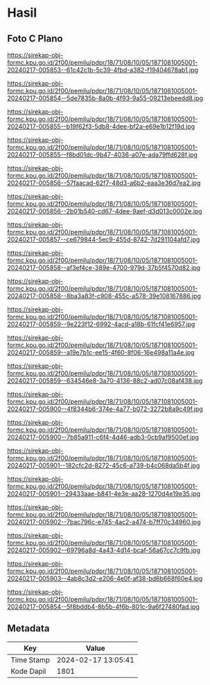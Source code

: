 # Hasil

## Foto C Plano

https://sirekap-obj-formc.kpu.go.id/2f00/pemilu/pdpr/18/71/08/10/05/1871081005001-20240217-005853--61c42c1b-5c39-4fbd-a382-f19404678ab1.jpg

https://sirekap-obj-formc.kpu.go.id/2f00/pemilu/pdpr/18/71/08/10/05/1871081005001-20240217-005854--5de7835b-8a0b-4f93-9a55-09213ebeedd8.jpg

https://sirekap-obj-formc.kpu.go.id/2f00/pemilu/pdpr/18/71/08/10/05/1871081005001-20240217-005855--b19f62f3-5db8-4dee-bf2a-e69e1b12f19d.jpg

https://sirekap-obj-formc.kpu.go.id/2f00/pemilu/pdpr/18/71/08/10/05/1871081005001-20240217-005855--f8bd01dc-9b47-4036-a07e-ada79ffd628f.jpg

https://sirekap-obj-formc.kpu.go.id/2f00/pemilu/pdpr/18/71/08/10/05/1871081005001-20240217-005856--57faacad-62f7-48d3-a6b2-eaa3e36d7ea2.jpg

https://sirekap-obj-formc.kpu.go.id/2f00/pemilu/pdpr/18/71/08/10/05/1871081005001-20240217-005856--2b01b540-cd67-4dee-9aef-d3d013c0002e.jpg

https://sirekap-obj-formc.kpu.go.id/2f00/pemilu/pdpr/18/71/08/10/05/1871081005001-20240217-005857--ce679844-5ec9-455d-8742-7d291104afd7.jpg

https://sirekap-obj-formc.kpu.go.id/2f00/pemilu/pdpr/18/71/08/10/05/1871081005001-20240217-005858--af3ef4ce-389e-4700-979d-37b5f4570d82.jpg

https://sirekap-obj-formc.kpu.go.id/2f00/pemilu/pdpr/18/71/08/10/05/1871081005001-20240217-005858--8ba3a83f-c908-455c-a578-39e108167886.jpg

https://sirekap-obj-formc.kpu.go.id/2f00/pemilu/pdpr/18/71/08/10/05/1871081005001-20240217-005859--9e223f12-6992-4acd-a18b-61fcf41e6957.jpg

https://sirekap-obj-formc.kpu.go.id/2f00/pemilu/pdpr/18/71/08/10/05/1871081005001-20240217-005859--a19e7b1c-ee15-4f60-8f06-16e498a11a4e.jpg

https://sirekap-obj-formc.kpu.go.id/2f00/pemilu/pdpr/18/71/08/10/05/1871081005001-20240217-005859--634546e8-3a70-4136-88c2-ad07c08af438.jpg

https://sirekap-obj-formc.kpu.go.id/2f00/pemilu/pdpr/18/71/08/10/05/1871081005001-20240217-005900--4f8344b6-374e-4a77-b072-3272b8a9c49f.jpg

https://sirekap-obj-formc.kpu.go.id/2f00/pemilu/pdpr/18/71/08/10/05/1871081005001-20240217-005900--7b85a911-c6f4-4d46-adb3-0cb9af9500ef.jpg

https://sirekap-obj-formc.kpu.go.id/2f00/pemilu/pdpr/18/71/08/10/05/1871081005001-20240217-005901--182cfc2d-8272-45c6-a739-b4c068da5b4f.jpg

https://sirekap-obj-formc.kpu.go.id/2f00/pemilu/pdpr/18/71/08/10/05/1871081005001-20240217-005901--29433aae-b841-4e3e-aa28-1270d4e19e35.jpg

https://sirekap-obj-formc.kpu.go.id/2f00/pemilu/pdpr/18/71/08/10/05/1871081005001-20240217-005902--7bac796c-e745-4ac2-a474-b7ff70c34960.jpg

https://sirekap-obj-formc.kpu.go.id/2f00/pemilu/pdpr/18/71/08/10/05/1871081005001-20240217-005902--69796a8d-4a43-4d14-bcaf-56a67cc7c9fb.jpg

https://sirekap-obj-formc.kpu.go.id/2f00/pemilu/pdpr/18/71/08/10/05/1871081005001-20240217-005903--4ab8c3d2-e206-4e0f-af38-bd6b668f60e4.jpg

https://sirekap-obj-formc.kpu.go.id/2f00/pemilu/pdpr/18/71/08/10/05/1871081005001-20240217-005854--5f8bddb4-8b5b-4f6b-801c-9a6f27480fad.jpg


## Metadata

| Key        | Value               |
| ---------- | ------------------- |
| Time Stamp | 2024-02-17 13:05:41 |
| Kode Dapil | 1801                |



